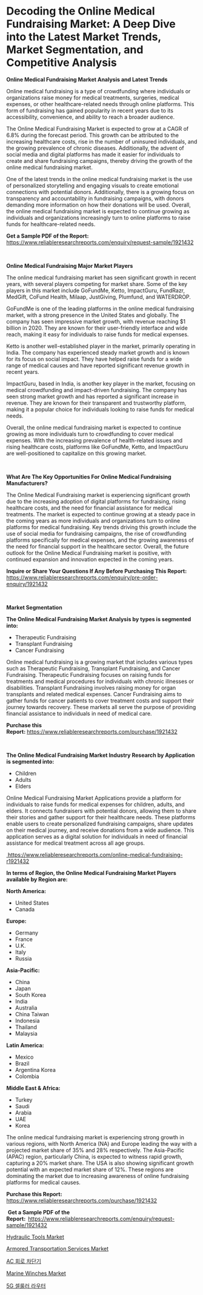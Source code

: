 <p><h1>Decoding the Online Medical Fundraising Market: A Deep Dive into the Latest Market Trends, Market Segmentation, and Competitive Analysis</h1></p><p><strong>Online Medical Fundraising Market Analysis and Latest Trends</strong></p>
<p><p>Online medical fundraising is a type of crowdfunding where individuals or organizations raise money for medical treatments, surgeries, medical expenses, or other healthcare-related needs through online platforms. This form of fundraising has gained popularity in recent years due to its accessibility, convenience, and ability to reach a broader audience.</p><p>The Online Medical Fundraising Market is expected to grow at a CAGR of 6.8% during the forecast period. This growth can be attributed to the increasing healthcare costs, rise in the number of uninsured individuals, and the growing prevalence of chronic diseases. Additionally, the advent of social media and digital platforms has made it easier for individuals to create and share fundraising campaigns, thereby driving the growth of the online medical fundraising market.</p><p>One of the latest trends in the online medical fundraising market is the use of personalized storytelling and engaging visuals to create emotional connections with potential donors. Additionally, there is a growing focus on transparency and accountability in fundraising campaigns, with donors demanding more information on how their donations will be used. Overall, the online medical fundraising market is expected to continue growing as individuals and organizations increasingly turn to online platforms to raise funds for healthcare-related needs.</p></p>
<p><strong>Get a Sample PDF of the Report:&nbsp;</strong> <a href="https://www.reliableresearchreports.com/enquiry/request-sample/1921432">https://www.reliableresearchreports.com/enquiry/request-sample/1921432</a></p>
<p>&nbsp;</p>
<p><strong>Online Medical Fundraising Major Market Players</strong></p>
<p><p>The online medical fundraising market has seen significant growth in recent years, with several players competing for market share. Some of the key players in this market include GoFundMe, Ketto, ImpactGuru, FundRazr, MedGift, CoFund Health, Milaap, JustGiving, Plumfund, and WATERDROP.</p><p>GoFundMe is one of the leading platforms in the online medical fundraising market, with a strong presence in the United States and globally. The company has seen impressive market growth, with revenue reaching $1 billion in 2020. They are known for their user-friendly interface and wide reach, making it easy for individuals to raise funds for medical expenses.</p><p>Ketto is another well-established player in the market, primarily operating in India. The company has experienced steady market growth and is known for its focus on social impact. They have helped raise funds for a wide range of medical causes and have reported significant revenue growth in recent years.</p><p>ImpactGuru, based in India, is another key player in the market, focusing on medical crowdfunding and impact-driven fundraising. The company has seen strong market growth and has reported a significant increase in revenue. They are known for their transparent and trustworthy platform, making it a popular choice for individuals looking to raise funds for medical needs.</p><p>Overall, the online medical fundraising market is expected to continue growing as more individuals turn to crowdfunding to cover medical expenses. With the increasing prevalence of health-related issues and rising healthcare costs, platforms like GoFundMe, Ketto, and ImpactGuru are well-positioned to capitalize on this growing market.</p></p>
<p>&nbsp;</p>
<p><strong>What Are The Key Opportunities For Online Medical Fundraising Manufacturers?</strong></p>
<p><p>The Online Medical Fundraising market is experiencing significant growth due to the increasing adoption of digital platforms for fundraising, rising healthcare costs, and the need for financial assistance for medical treatments. The market is expected to continue growing at a steady pace in the coming years as more individuals and organizations turn to online platforms for medical fundraising. Key trends driving this growth include the use of social media for fundraising campaigns, the rise of crowdfunding platforms specifically for medical expenses, and the growing awareness of the need for financial support in the healthcare sector. Overall, the future outlook for the Online Medical Fundraising market is positive, with continued expansion and innovation expected in the coming years.</p></p>
<p><strong>Inquire or Share Your Questions If Any Before Purchasing This Report:</strong> <a href="https://www.reliableresearchreports.com/enquiry/pre-order-enquiry/1921432">https://www.reliableresearchreports.com/enquiry/pre-order-enquiry/1921432</a></p>
<p>&nbsp;</p>
<p><strong>Market Segmentation</strong></p>
<p><strong>The Online Medical Fundraising Market Analysis by types is segmented into:</strong></p>
<p><ul><li>Therapeutic Fundraising</li><li>Transplant Fundraising</li><li>Cancer Fundraising</li></ul></p>
<p><p>Online medical fundraising is a growing market that includes various types such as Therapeutic Fundraising, Transplant Fundraising, and Cancer Fundraising. Therapeutic Fundraising focuses on raising funds for treatments and medical procedures for individuals with chronic illnesses or disabilities. Transplant Fundraising involves raising money for organ transplants and related medical expenses. Cancer Fundraising aims to gather funds for cancer patients to cover treatment costs and support their journey towards recovery. These markets all serve the purpose of providing financial assistance to individuals in need of medical care.</p></p>
<p><strong>Purchase this Report:&nbsp;</strong><a href="https://www.reliableresearchreports.com/purchase/1921432">https://www.reliableresearchreports.com/purchase/1921432</a></p>
<p>&nbsp;</p>
<p><strong>The Online Medical Fundraising Market Industry Research by Application is segmented into:</strong></p>
<p><ul><li>Children</li><li>Adults</li><li>Elders</li></ul></p>
<p><p>Online Medical Fundraising Market Applications provide a platform for individuals to raise funds for medical expenses for children, adults, and elders. It connects fundraisers with potential donors, allowing them to share their stories and gather support for their healthcare needs. These platforms enable users to create personalized fundraising campaigns, share updates on their medical journey, and receive donations from a wide audience. This application serves as a digital solution for individuals in need of financial assistance for medical treatment across all age groups.</p></p>
<p><a href="https://www.reliableresearchreports.com/online-medical-fundraising-r1921432">&nbsp;https://www.reliableresearchreports.com/online-medical-fundraising-r1921432</a></p>
<p><strong>In terms of Region, the Online Medical Fundraising Market Players available by Region are:</strong></p>
<p>
    <p> <strong> North America: </strong>
        <ul>
            <li>United States</li>
            <li>Canada</li>
        </ul>
        </p> 
    <p> <strong> Europe: </strong>
        <ul>
            <li>Germany</li>
            <li>France</li>
            <li>U.K.</li>
            <li>Italy</li>
            <li>Russia</li>
        </ul>
        </p> 
    <p> <strong> Asia-Pacific: </strong>
        <ul>
            <li>China</li>
            <li>Japan</li>
            <li>South Korea</li>
            <li>India</li>
            <li>Australia</li>
            <li>China Taiwan</li>
            <li>Indonesia</li>
            <li>Thailand</li>
            <li>Malaysia</li>
        </ul>
        </p> 
    <p> <strong> Latin America: </strong>
        <ul>
            <li>Mexico</li>
            <li>Brazil</li>
            <li>Argentina Korea</li>
            <li>Colombia</li>
        </ul>
        </p> 
    <p> <strong> Middle East & Africa: </strong>
        <ul>
            <li>Turkey</li>
            <li>Saudi</li>
            <li>Arabia</li>
            <li>UAE</li>
            <li>Korea</li>
        </ul>
    </p>
    </p>
<p><p>The online medical fundraising market is experiencing strong growth in various regions, with North America (NA) and Europe leading the way with a projected market share of 35% and 28% respectively. The Asia-Pacific (APAC) region, particularly China, is expected to witness rapid growth, capturing a 20% market share. The USA is also showing significant growth potential with an expected market share of 12%. These regions are dominating the market due to increasing awareness of online fundraising platforms for medical causes.</p></p>
<p><strong>Purchase this Report: </strong><a href="https://www.reliableresearchreports.com/purchase/1921432">https://www.reliableresearchreports.com/purchase/1921432</a></p>
<p>&nbsp;<strong>Get a Sample PDF of the Report:&nbsp;&nbsp;</strong><a href="https://www.reliableresearchreports.com/enquiry/request-sample/1921432">https://www.reliableresearchreports.com/enquiry/request-sample/1921432</a></p>
<p><strong></strong></p>
<p><p><a href="https://www.linkedin.com/pulse/hydraulic-tools-market-analysis-its-cagr-segmentation-x2vwe?trackingId=vnb9X%2FoNi%2BwUcz2bMRCbfA%3D%3D">Hydraulic Tools Market</a></p><p><a href="https://github.com/RickHolmes3/Market-Research-Report-List-4/blob/main/armored-transportation-services-market.md">Armored Transportation Services Market</a></p><p><a href="https://medium.com/@wilsonurcotte667s/ac-%ED%9A%8C%EB%A1%9C-%EC%B0%A8%EB%8B%A8%EA%B8%B0-%EC%8B%9C%EC%9E%A5-%EA%B7%9C%EB%AA%A8-cagr-%ED%8A%B8%EB%A0%8C%EB%93%9C-2024-2030-c883a4af881b">AC 회로 차단기</a></p><p><a href="https://www.linkedin.com/pulse/marine-winches-market-size-reveals-best-marketing-channels-jjzse?trackingId=iD2c4xHiXIqg3PwgRaxVrw%3D%3D">Marine Winches Market</a></p><p><a href="https://medium.com/@domingowolf2022/5g-%EC%85%80%EB%A3%B0%EB%9F%AC-%EB%9D%BC%EC%9A%B0%ED%84%B0-%EC%8B%9C%EC%9E%A5-%EB%B3%B4%EA%B3%A0%EC%84%9C%EB%8A%94%EC%9D%B4-%EC%8B%9C%EC%9E%A5%EC%9D%98-%EC%B5%9C%EC%8B%A0-%ED%8A%B8%EB%A0%8C%EB%93%9C-%EB%B0%8F-%EC%84%B1%EC%9E%A5-%EA%B8%B0%ED%9A%8C%EB%A5%BC-%EB%B3%B4%EC%97%AC%EC%A4%8D%EB%8B%88%EB%8B%A4-9a1cb54d67ea">5G 셀룰러 라우터</a></p></p>